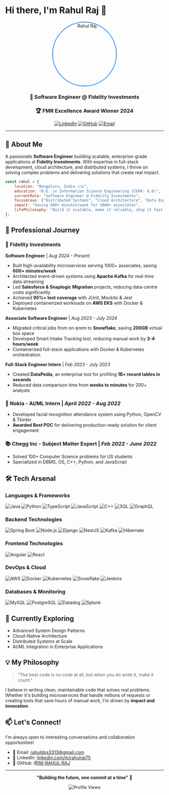 # Hi there, I'm Rahul Raj 👋

<div align="center">
  
<img src="YOUR_PHOTO_URL_HERE" alt="Rahul Raj" width="200" style="border-radius: 50%; border: 3px solid #58a6ff;"/>

### 💼 Software Engineer @ Fidelity Investments

### 🏆 FMR Excellence Award Winner 2024

[![LinkedIn](https://img.shields.io/badge/LinkedIn-0077B5?style=for-the-badge&logo=linkedin&logoColor=white)](https://linkedin.com/in/rahulraj75)
[![GitHub](https://img.shields.io/badge/GitHub-100000?style=for-the-badge&logo=github&logoColor=white)](https://github.com/IM-RAHUL-RAJ)
[![Email](https://img.shields.io/badge/Email-D14836?style=for-the-badge&logo=gmail&logoColor=white)](mailto:rahuldps3313@gmail.com)

</div>

---

## 🚀 About Me

A passionate **Software Engineer** building scalable, enterprise-grade applications at **Fidelity Investments**. With expertise in full-stack development, cloud architecture, and distributed systems, I thrive on solving complex problems and delivering solutions that create real impact.

```javascript
const rahul = {
    location: "Bengaluru, India 🇮🇳",
    education: "B.E. in Information Science Engineering (CGPA: 9.0)",
    currentRole: "Software Engineer @ Fidelity Investments",
    focusAreas: ["Distributed Systems", "Cloud Architecture", "Data Engineering"],
    impact: "Saving 600+ minutes/week for 1000+ associates",
    lifePhilosophy: "Build it scalable, make it reliable, ship it fast ⚡"
};
```

## 💼 Professional Journey

### 🏦 Fidelity Investments
**Software Engineer** | *Aug 2024 - Present*
- Built high-availability microservices serving 1000+ associates, saving **600+ minutes/week**
- Architected event-driven systems using **Apache Kafka** for real-time data streaming
- Led **Salesforce & Snaplogic Migration** projects, reducing data-centre costs significantly
- Achieved **95%+ test coverage** with JUnit, Mockito & Jest
- Deployed containerized workloads on **AWS EKS** with Docker & Kubernetes

**Associate Software Engineer** | *Aug 2023 - July 2024*
- Migrated critical jobs from on-prem to **Snowflake**, saving **200GB** virtual box space
- Developed Smart Intake Tracking tool, reducing manual work by **3-4 hours/week**
- Containerized full-stack applications with Docker & Kubernetes orchestration

**Full-Stack Engineer Intern** | *Feb 2023 - July 2023*
- Created **DataPedia**, an enterprise tool for profiling **1B+ record tables in seconds**
- Reduced data comparison time from **weeks to minutes** for 200+ analysts

### 🤖 Nokia - AI/ML Intern | *April 2022 - Aug 2022*
- Developed facial recognition attendance system using Python, OpenCV & Tkinter
- **Awarded Best POC** for delivering production-ready solution for client engagement

### 📚 Chegg Inc - Subject Matter Expert | *Feb 2022 - June 2022*
- Solved 100+ Computer Science problems for US students
- Specialized in DBMS, OS, C++, Python, and JavaScript

## 🛠️ Tech Arsenal

### Languages & Frameworks
![Java](https://img.shields.io/badge/Java-ED8B00?style=flat-square&logo=openjdk&logoColor=white)
![Python](https://img.shields.io/badge/Python-3776AB?style=flat-square&logo=python&logoColor=white)
![TypeScript](https://img.shields.io/badge/TypeScript-007ACC?style=flat-square&logo=typescript&logoColor=white)
![JavaScript](https://img.shields.io/badge/JavaScript-F7DF1E?style=flat-square&logo=javascript&logoColor=black)
![C++](https://img.shields.io/badge/C++-00599C?style=flat-square&logo=cplusplus&logoColor=white)
![SQL](https://img.shields.io/badge/SQL-4479A1?style=flat-square&logo=postgresql&logoColor=white)
![GraphQL](https://img.shields.io/badge/GraphQL-E10098?style=flat-square&logo=graphql&logoColor=white)

### Backend Technologies
![Spring Boot](https://img.shields.io/badge/Spring_Boot-6DB33F?style=flat-square&logo=spring-boot&logoColor=white)
![Node.js](https://img.shields.io/badge/Node.js-339933?style=flat-square&logo=nodedotjs&logoColor=white)
![Django](https://img.shields.io/badge/Django-092E20?style=flat-square&logo=django&logoColor=white)
![NestJS](https://img.shields.io/badge/NestJS-E0234E?style=flat-square&logo=nestjs&logoColor=white)
![Kafka](https://img.shields.io/badge/Apache_Kafka-231F20?style=flat-square&logo=apache-kafka&logoColor=white)
![Hibernate](https://img.shields.io/badge/Hibernate-59666C?style=flat-square&logo=hibernate&logoColor=white)

### Frontend Technologies
![Angular](https://img.shields.io/badge/Angular-DD0031?style=flat-square&logo=angular&logoColor=white)
![React](https://img.shields.io/badge/React-20232A?style=flat-square&logo=react&logoColor=61DAFB)

### DevOps & Cloud
![AWS](https://img.shields.io/badge/AWS-232F3E?style=flat-square&logo=amazon-aws&logoColor=white)
![Docker](https://img.shields.io/badge/Docker-2496ED?style=flat-square&logo=docker&logoColor=white)
![Kubernetes](https://img.shields.io/badge/Kubernetes-326CE5?style=flat-square&logo=kubernetes&logoColor=white)
![Snowflake](https://img.shields.io/badge/Snowflake-29B5E8?style=flat-square&logo=snowflake&logoColor=white)
![Jenkins](https://img.shields.io/badge/Jenkins-D24939?style=flat-square&logo=jenkins&logoColor=white)

### Databases & Monitoring
![MySQL](https://img.shields.io/badge/MySQL-4479A1?style=flat-square&logo=mysql&logoColor=white)
![PostgreSQL](https://img.shields.io/badge/PostgreSQL-316192?style=flat-square&logo=postgresql&logoColor=white)
![Datadog](https://img.shields.io/badge/Datadog-632CA6?style=flat-square&logo=datadog&logoColor=white)
![Splunk](https://img.shields.io/badge/Splunk-000000?style=flat-square&logo=splunk&logoColor=white)

## 🌱 Currently Exploring

- Advanced System Design Patterns
- Cloud-Native Architecture
- Distributed Systems at Scale
- AI/ML Integration in Enterprise Applications

## 💡 My Philosophy

> "The best code is no code at all, but when you do write it, make it count."

I believe in writing clean, maintainable code that solves real problems. Whether it's building microservices that handle millions of requests or creating tools that save hours of manual work, I'm driven by **impact and innovation**.

## 📫 Let's Connect!

I'm always open to interesting conversations and collaboration opportunities!

- 📧 Email: rahuldps3313@gmail.com
- 💼 LinkedIn: [linkedin.com/in/rahulraj75](https://linkedin.com/in/rahulraj75)
- 🐙 GitHub: [@IM-RAHUL-RAJ](https://github.com/IM-RAHUL-RAJ)

---

<div align="center">

**"Building the future, one commit at a time"** 🚀

![Profile Views](https://komarev.com/ghpvc/?username=IM-RAHUL-RAJ&color=blueviolet&style=flat-square)

</div>
